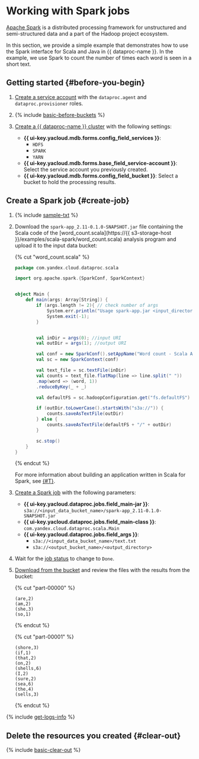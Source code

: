 # Working with Spark jobs

[Apache Spark](https://spark.apache.org/) is a distributed processing framework for unstructured and semi-structured data and a part of the Hadoop project ecosystem.

In this section, we provide a simple example that demonstrates how to use the Spark interface for Scala and Java in {{ dataproc-name }}. In the example, we use Spark to count the number of times each word is seen in a short text.

## Getting started {#before-you-begin}

1. [Create a service account](../../iam/operations/sa/create.md) with the `dataproc.agent` and `dataproc.provisioner` roles.

1. {% include [basic-before-buckets](../../_includes/data-proc/tutorials/basic-before-buckets.md) %}

1. [Create a {{ dataproc-name }} cluster](../operations/cluster-create.md) with the following settings:

    * **{{ ui-key.yacloud.mdb.forms.config_field_services }}**:
        * `HDFS`
        * `SPARK`
        * `YARN`
    * **{{ ui-key.yacloud.mdb.forms.base_field_service-account }}**: Select the service account you previously created.
    * **{{ ui-key.yacloud.mdb.forms.config_field_bucket }}**: Select a bucket to hold the processing results.

## Create a Spark job {#create-job}

1. {% include [sample-txt](../../_includes/data-proc/tutorials/sample-txt.md) %}

1. Download the `spark-app_2.11-0.1.0-SNAPSHOT.jar` file containing the Scala code of the [word_count.scala](https://{{ s3-storage-host }}/examples/scala-spark/word_count.scala) analysis program and upload it to the input data bucket:

    {% cut "word_count.scala" %}

    ```scala
    package com.yandex.cloud.dataproc.scala

    import org.apache.spark.{SparkConf, SparkContext}


    object Main {
        def main(args: Array[String]) {
            if (args.length != 2){ // check number of args
                System.err.println("Usage spark-app.jar <input_directory> <output_directory>");
                System.exit(-1);
            }


            val inDir = args(0); //input URI
            val outDir = args(1); //output URI

            val conf = new SparkConf().setAppName("Word count - Scala App")
            val sc = new SparkContext(conf)

            val text_file = sc.textFile(inDir)
            val counts = text_file.flatMap(line => line.split(" "))
            .map(word => (word, 1))
            .reduceByKey(_ + _)

            val defaultFS = sc.hadoopConfiguration.get("fs.defaultFS")

            if (outDir.toLowerCase().startsWith("s3a://")) {
                counts.saveAsTextFile(outDir)
            } else {
                counts.saveAsTextFile(defaultFS + "/" + outDir)
            }

            sc.stop()
        }
    }
    ```

    {% endcut %}

    For more information about building an application written in Scala for Spark, see [{#T}](./run-spark-job.md#spark-submit).

1. [Create a Spark job](../operations/jobs-spark#create) with the following parameters:

    * **{{ ui-key.yacloud.dataproc.jobs.field_main-jar }}**: `s3a://<input_data_bucket_name>/spark-app_2.11-0.1.0-SNAPSHOT.jar`
    * **{{ ui-key.yacloud.dataproc.jobs.field_main-class }}**: `com.yandex.cloud.dataproc.scala.Main`
    * **{{ ui-key.yacloud.dataproc.jobs.field_args }}**:
        * `s3a://<input_data_bucket_name>/text.txt`
        * `s3a://<output_bucket_name>/<output_directory>`

1. Wait for the [job status](../operations/jobs-spark.md#get-info) to change to `Done`.

1. [Download from the bucket](../../storage/operations/objects/download.md) and review the files with the results from the bucket:

    {% cut "part-00000" %}

    ```text
    (are,2)
    (am,2)
    (she,3)
    (so,1)
    ```

    {% endcut %}

    {% cut "part-00001" %}

    ```text
    (shore,3)
    (if,1)
    (that,2)
    (on,2)
    (shells,6)
    (I,2)
    (sure,2)
    (sea,6)
    (the,4)
    (sells,3)
    ```

    {% endcut %}

{% include [get-logs-info](../../_includes/data-proc/note-info-get-logs.md) %}

## Delete the resources you created {#clear-out}

{% include [basic-clear-out](../../_includes/data-proc/tutorials/basic-clear-out.md) %}
